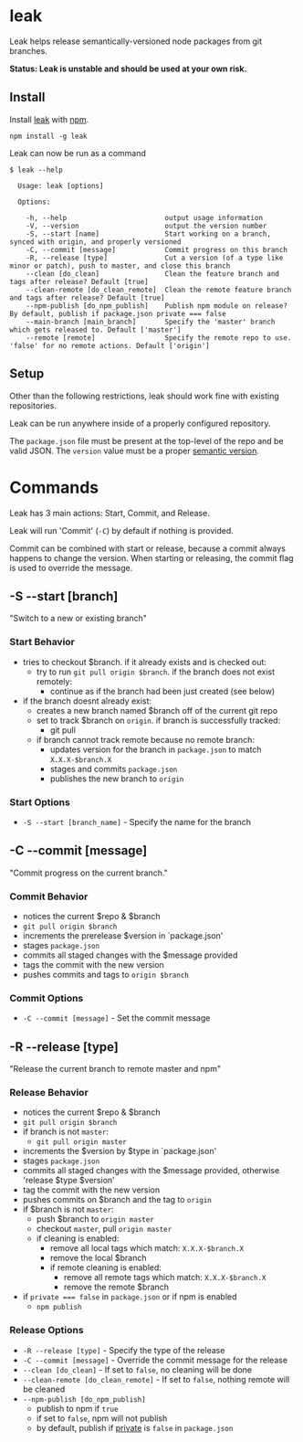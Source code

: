 # leak

Leak helps release semantically-versioned node packages from git branches.

__Status: Leak is unstable and should be used at your own risk.__

## Install

Install [leak](https://npmjs.org/package/leak) with [npm](https://npmjs.org/).

```
npm install -g leak
```

Leak can now be run as a command

```
$ leak --help

  Usage: leak [options]

  Options:

    -h, --help                        output usage information
    -V, --version                     output the version number
    -S, --start [name]                Start working on a branch, synced with origin, and properly versioned
    -C, --commit [message]            Commit progress on this branch
    -R, --release [type]              Cut a version (of a type like minor or patch), push to master, and close this branch
    --clean [do_clean]                Clean the feature branch and tags after release? Default [true]
    --clean-remote [do_clean_remote]  Clean the remote feature branch and tags after release? Default [true]
    --npm-publish [do_npm_publish]    Publish npm module on release? By default, publish if package.json private === false
    --main-branch [main_branch]       Specify the 'master' branch which gets released to. Default ['master']
    --remote [remote]                 Specify the remote repo to use. 'false' for no remote actions. Default ['origin']

```

## Setup

Other than the following restrictions, leak should work fine with existing repositories.

Leak can be run anywhere inside of a properly configured repository.

The `package.json` file must be present at the top-level of the repo and be valid JSON. The `version` value must be a proper [semantic version](http://semver.org/).


# Commands

Leak has 3 main actions: Start, Commit, and Release.

Leak will run 'Commit' (`-C`) by default if nothing is provided.

Commit can be combined with start or release, because a commit always happens to change the version. When starting or releasing, the commit flag is used to override the message.



## -S --start [branch]

"Switch to a new or existing branch"

### Start Behavior

* tries to checkout $branch. if it already exists and is checked out:
  * try to run `git pull origin $branch`. if the branch does not exist remotely:
    * continue as if the branch had been just created (see below) 
* if the branch doesnt already exist:
  * creates a new branch named $branch off of the current git repo
  * set to track $branch on `origin`. if branch is successfully tracked:
    * git pull
  * if branch cannot track remote because no remote branch:
    * updates version for the branch in `package.json` to match `X.X.X-$branch.X`
    * stages and commits `package.json`
    * publishes the new branch to `origin`

### Start Options

* `-S --start [branch_name]` - Specify the name for the branch



## -C --commit [message]

"Commit progress on the current branch."

### Commit Behavior

* notices the current $repo & $branch
* `git pull origin $branch`
* increments the prerelease $version in `package.json'
* stages `package.json`
* commits all staged changes with the $message provided
* tags the commit with the new version
* pushes commits and tags to `origin $branch`

### Commit Options

* `-C --commit [message]` - Set the commit message



## -R --release [type]

"Release the current branch to remote master and npm"

### Release Behavior

* notices the current $repo & $branch
* `git pull origin $branch`
* if branch is not `master`:
  * `git pull origin master`
* increments the $version by $type in `package.json'
* stages `package.json`
* commits all staged changes with the $message provided, otherwise 'release $type $version'
* tag the commit with the new version
* pushes commits on $branch and the tag to `origin`
* if $branch is not `master`:
  * push $branch to `origin master`
  * checkout `master`, pull `origin master`
  * if cleaning is enabled:
    * remove all local tags which match: `X.X.X-$branch.X`
    * remove the local $branch
    * if remote cleaning is enabled:
      * remove all remote tags which match: `X.X.X-$branch.X`
      * remove the remote $branch
* if `private === false` in `package.json` or if npm is enabled
  * `npm publish`

### Release Options

* `-R --release [type]` - Specify the type of the release
* `-C --commit [message]` - Override the commit message for the release
* `--clean [do_clean]` - If set to `false`, no cleaning will be done
* `--clean-remote [do_clean_remote]` - If set to `false`, nothing remote will be cleaned
* `--npm-publish [do_npm_publish]`
  * publish to npm if `true`
  * if set to `false`, npm will not publish
  * by default, publish if [private](https://npmjs.org/doc/files/package.json.html#private) is `false` in `package.json`



